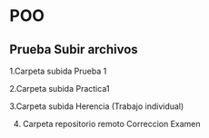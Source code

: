 # POO
## Prueba Subir archivos
1.Carpeta subida Prueba 1

2.Carpeta subida Practica1

3.Carpeta subida Herencia (Trabajo individual)

4. Carpeta repositorio remoto Correccion Examen

